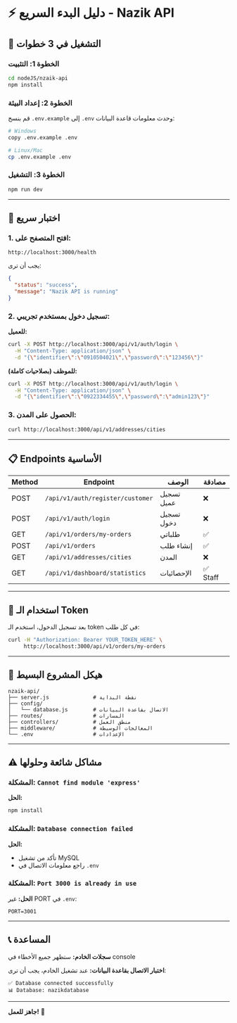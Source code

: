 # ⚡ دليل البدء السريع - Nazik API

## 🚀 التشغيل في 3 خطوات

### الخطوة 1: التثبيت
```bash
cd nodeJS/nzaik-api
npm install
```

### الخطوة 2: إعداد البيئة
قم بنسخ `.env.example` إلى `.env` وحدث معلومات قاعدة البيانات:

```bash
# Windows
copy .env.example .env

# Linux/Mac
cp .env.example .env
```

### الخطوة 3: التشغيل
```bash
npm run dev
```

---

## 🧪 اختبار سريع

### 1. افتح المتصفح على:
```
http://localhost:3000/health
```

يجب أن ترى:
```json
{
  "status": "success",
  "message": "Nazik API is running"
}
```

### 2. تسجيل دخول بمستخدم تجريبي:

**للعميل:**
```bash
curl -X POST http://localhost:3000/api/v1/auth/login \
  -H "Content-Type: application/json" \
  -d "{\"identifier\":\"0910504021\",\"password\":\"123456\"}"
```

**للموظف (بصلاحيات كاملة):**
```bash
curl -X POST http://localhost:3000/api/v1/auth/login \
  -H "Content-Type: application/json" \
  -d "{\"identifier\":\"0922334455\",\"password\":\"admin123\"}"
```

### 3. الحصول على المدن:
```bash
curl http://localhost:3000/api/v1/addresses/cities
```

---

## 📋 Endpoints الأساسية

| Method | Endpoint | الوصف | مصادقة |
|--------|----------|--------|---------|
| POST | `/api/v1/auth/register/customer` | تسجيل عميل | ❌ |
| POST | `/api/v1/auth/login` | تسجيل دخول | ❌ |
| GET | `/api/v1/orders/my-orders` | طلباتي | ✅ |
| POST | `/api/v1/orders` | إنشاء طلب | ✅ |
| GET | `/api/v1/addresses/cities` | المدن | ❌ |
| GET | `/api/v1/dashboard/statistics` | الإحصائيات | ✅ Staff |

---

## 🔑 استخدام الـ Token

بعد تسجيل الدخول، استخدم الـ token في كل طلب:

```bash
curl -H "Authorization: Bearer YOUR_TOKEN_HERE" \
     http://localhost:3000/api/v1/orders/my-orders
```

---

## 📁 هيكل المشروع البسيط

```
nzaik-api/
├── server.js              # نقطة البداية
├── config/
│   └── database.js        # الاتصال بقاعدة البيانات
├── routes/                # المسارات
├── controllers/           # منطق العمل
├── middleware/            # المعالجات الوسيطة
└── .env                   # الإعدادات
```

---

## ⚠️ مشاكل شائعة وحلولها

### المشكلة: `Cannot find module 'express'`
**الحل:**
```bash
npm install
```

### المشكلة: `Database connection failed`
**الحل:**
- تأكد من تشغيل MySQL
- راجع معلومات الاتصال في `.env`

### المشكلة: `Port 3000 is already in use`
**الحل:**
غير PORT في `.env`:
```env
PORT=3001
```

---

## 📞 المساعدة

**سجلات الخادم:**
ستظهر جميع الأخطاء في console

**اختبار الاتصال بقاعدة البيانات:**
عند تشغيل الخادم، يجب أن ترى:
```
✅ Database connected successfully
📊 Database: nazikdatabase
```

---

**جاهز للعمل!** 🎉


